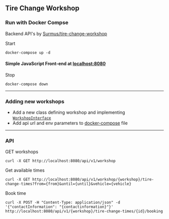 ## Tire Change Workshop

### Run with Docker Compse

Backend API's by [Surmus/tire-change-workshop](https://github.com/Surmus/tire-change-workshop)

Start
```
docker-compose up -d
```

#### Simple JavaScript Front-end at [localhost:8080](http://localhost:8080)

Stop
```
docker-compose down
```

---

### Adding new workshops

- Add a new class defining workshop and implementing [`WorkshopInterface`](src/main/java/com/karlaru/tcw/workshops/WorkshopInterface.java)
- Add api url and env parameters to [docker-compose](docker-compose.yaml) file

---

### API

GET workshops
```
curl -X GET http://localhost:8080/api/v1/workshop
```

Get available times
```
curl -X GET http://localhost:8080/api/v1/workshop/{workshop}/tire-change-times?from={from}&until={until}&vehicle={vehicle}
```

Book time
```
curl -X POST -H "Content-Type: application/json" -d '{"contactInformation": "{contactinformation}"}' http://localhost:8080/api/v1/{workshop}/tire-change-times/{id}/booking
```
